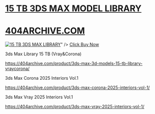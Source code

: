 # <a href="https://404archive.com/product/3ds-max-3d-models-15-tb-library-vraycorona/)">15 TB 3DS MAX MODEL LIBRARY </a>
# <a href="https://404archive.com/)">404ARCHIVE.COM</a>

<a href="https://404archive.com/product/3ds-max-3d-models-15-tb-library-vraycorona/"><img src="https://resmim.net/cdn/2025/01/26/Da65G7.png" alt="15 TB 3DS MAX LIBRARY" border="0" /></a>" /></a>
<a href="https://404archive.com/product/3ds-max-3d-models-15-tb-library-vraycorona/">Click Buy Now</a>



3ds Max Library 15 TB (Vray&Corona)

https://404archive.com/product/3ds-max-3d-models-15-tb-library-vraycorona/

3ds Max Corona 2025 Interiors Vol.1

https://404archive.com/product/3ds-max-corona-2025-interiors-vol-1/

3ds Max Vray 2025 Interiors Vol.1

https://404archive.com/product/3ds-max-vray-2025-interiors-vol-1/
